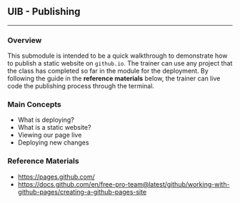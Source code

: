 ## UIB - Publishing

---

### Overview

This submodule is intended to be a quick walkthrough to demonstrate how to publish a static website on `github.io`. The trainer can use any project that the class has completed so far in the module for the deployment. By following the guide in the **reference materials** below, the trainer can live code the publishing process through the terminal.

### Main Concepts

- What is deploying?
- What is a static website?
- Viewing our page live
- Deploying new changes

### Reference Materials

- https://pages.github.com/
- https://docs.github.com/en/free-pro-team@latest/github/working-with-github-pages/creating-a-github-pages-site
